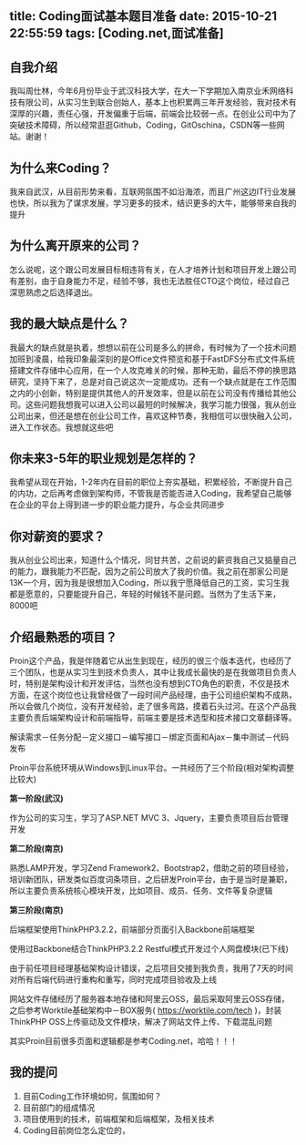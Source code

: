 title: Coding面试基本题目准备
date: 2015-10-21 22:55:59
tags: [Coding.net,面试准备]
---
## 自我介绍

我叫周仕林，今年6月份毕业于武汉科技大学，在大一下学期加入南京业禾网络科技有限公司，从实习生到联合创始人，基本上也积累两三年开发经验，我对技术有深厚的兴趣，责任心强，开发偏重于后端，前端会比较弱一点。在创业公司中为了突破技术障碍，所以经常逛逛Github，Coding，GitOschina，CSDN等一些网站。谢谢！

## 为什么来Coding？
我来自武汉，从目前形势来看，互联网氛围不如沿海浓，而且广州这边IT行业发展也快，所以我为了谋求发展，学习更多的技术，结识更多的大牛，能够带来自我的提升

<!--more-->

## 为什么离开原来的公司？
怎么说呢，这个跟公司发展目标相违背有关，在人才培养计划和项目开发上跟公司有差别，由于自身能力不足，经验不够，我也无法胜任CTO这个岗位，经过自己深思熟虑之后选择退出。

## 我的最大缺点是什么？
我最大的缺点就是执着，想想以前在公司是多么的拼命，有时候为了一个技术问题加班到凌晨，给我印象最深刻的是Office文件预览和基于FastDFS分布式文件系统搭建文件存储中心应用，在一个人攻克难关的时候，那种无助，最后不停的换思路研究，坚持下来了，总是对自己说这次一定能成功。还有一个缺点就是在工作范围之内的小创新，特别是提供其他人的开发效率，但是以前在公司没有传播给其他公司。这些问题我想我可以进入公司以最短的时候解决，我学习能力很强，我从创业公司出来，但还是想在创业公司工作，喜欢这种节奏，我相信可以很快融入公司，进入工作状态。我想就这些吧

## 你未来3-5年的职业规划是怎样的？
我希望从现在开始，1-2年内在目前的职位上夯实基础，积累经验，不断提升自己的内功，之后再考虑做到架构师，不管我是否能否进入Coding，我希望自己能够在企业的平台上得到进一步的职业能力提升，与企业共同进步

## 你对薪资的要求？
我从创业公司出来，知道什么个情况，同甘共苦，之前说的薪资我自己又掂量自己的能力，跟我能力不匹配，因为之前公司放大了我的价值。我之前在那家公司是13K一个月，因为我是很想加入Coding，所以我宁愿降低自己的工资，实习生我都是愿意的，只要能提升自己，年轻的时候钱不是问题。当然为了生活下来，8000吧

## 介绍最熟悉的项目？
Proin这个产品，我是伴随着它从出生到现在，经历的很三个版本迭代，也经历了三个团队，也是从实习生到技术负责人，其中让我成长最快的是在我做项目负责人时，特别是架构设计和开发评估，当然也没有想到CTO角色的职责，不仅是技术方面，在这个岗位也让我曾经做了一段时间产品经理，由于公司组织架构不成熟，所以会做几个岗位，没有开发经验，走了很多弯路，摸着石头过河。在这个产品我主要负责后端架构设计和前端指导，前端主要是技术选型和技术接口文章翻译等。

解读需求－任务分配－定义接口－编写接口－绑定页面和Ajax－集中测试－代码发布

Proin平台系统环境从Windows到Linux平台。一共经历了三个阶段(相对架构调整比较大)

**第一阶段(武汉)**

作为公司的实习生，学习了ASP.NET MVC 3、Jquery，主要负责项目后台管理开发

**第二阶段(南京)**

熟悉LAMP开发，学习Zend Framework2、Bootstrap2，借助之前的项目经验，培训新团队，研发类似百度词条项目，之后研发Proin平台，由于是当时是兼职，所以主要负责系统核心模块开发，比如项目、成员、任务、文件等复杂逻辑

**第三阶段(南京)**

后端框架使用ThinkPHP3.2.2，前端部分页面引入Backbone前端框架

使用过Backbone结合ThinkPHP3.2.2 Restful模式开发过个人网盘模块(已下线)

由于前任项目经理基础架构设计错误，之后项目交接到我负责，我用了7天的时间对所有后端代码进行重构和重写，同时完成项目验收及上线

网站文件存储经历了服务器本地存储和阿里云OSS，最后采取阿里云OSS存储，之后参考Worktile基础架构中－BOX服务( https://worktile.com/tech )，封装ThinkPHP OSS上传驱动及文件模块，解决了网站文件上传、下载混乱问题

其实Proin目前很多页面和逻辑都是参考Coding.net，哈哈！！！

## 我的提问
1. 目前Coding工作环境如何，氛围如何？
2. 目前部门的组成情况
3. 项目使用到的技术，前端框架和后端框架，及相关技术
4. Coding目前岗位怎么定位的，